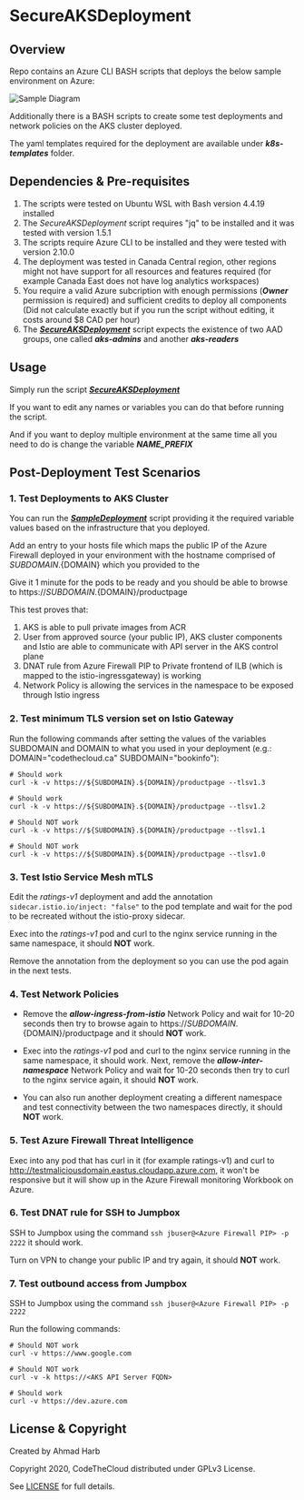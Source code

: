 # SecureAKSDeployment

## Overview

Repo contains an Azure CLI BASH scripts that deploys the below sample environment on Azure:

![Sample Diagram](https://github.com/CodeTheCloud-CA/SecureAKSDeployment/blob/trunk/SampleDiagram.jpg?raw=true)

Additionally there is a BASH scripts to create some test deployments and network policies on the AKS cluster deployed.

The yaml templates required for the deployment are available under ***k8s-templates*** folder.

## Dependencies & Pre-requisites

1. The scripts were tested on Ubuntu WSL with Bash version 4.4.19 installed
2. The *SecureAKSDeployment* script requires "jq" to be installed and it was tested with version 1.5.1
3. The scripts require Azure CLI to be installed and they were tested with version 2.10.0
4. The deployment was tested in Canada Central region, other regions might not have support for all resources and features required (for example Canada East does not have log analytics workspaces)
5. You require a valid Azure subcription with enough permissions (***Owner*** permission is required) and sufficient credits to deploy all components (Did not calculate exactly but if you run the script without editing, it costs around $8 CAD per hour)
6. The [***SecureAKSDeployment***](./scripts/SecureAKSDeployment.sh) script expects the existence of two AAD groups, one called ***aks-admins*** and another ***aks-readers***

## Usage
Simply run the script [***SecureAKSDeployment***](./scripts/SecureAKSDeployment.sh)

If you want to edit any names or variables you can do that before running the script.

And if you want to deploy multiple environment at the same time all you need to do is change the variable ***NAME_PREFIX***

## Post-Deployment Test Scenarios

### 1. Test Deployments to AKS Cluster

You can run the [***SampleDeployment***](./scripts/SampleDeployment.sh) script providing it the required variable values based on the infrastructure that you deployed.

Add an entry to your hosts file which maps the public IP of the Azure Firewall deployed in your environment with the hostname comprised of ${SUBDOMAIN}.${DOMAIN} which you provided to the 

Give it 1 minute for the pods to be ready and you should be able to browse to https://${SUBDOMAIN}.${DOMAIN}/productpage

This test proves that:
1. AKS is able to pull private images from ACR
2. User from approved source (your public IP), AKS cluster components and Istio are able to communicate with API server in the AKS control plane
3. DNAT rule from Azure Firewall PIP to Private frontend of ILB (which is mapped to the istio-ingressgateway) is working
4. Network Policy is allowing the services in the namespace to be exposed through Istio ingress

### 2. Test minimum TLS version set on Istio Gateway

Run the following commands after setting the values of the variables SUBDOMAIN and DOMAIN to what you used in your deployment (e.g.: DOMAIN="codethecloud.ca" SUBDOMAIN="bookinfo"):

```
# Should work
curl -k -v https://${SUBDOMAIN}.${DOMAIN}/productpage --tlsv1.3

# Should work
curl -k -v https://${SUBDOMAIN}.${DOMAIN}/productpage --tlsv1.2

# Should NOT work
curl -k -v https://${SUBDOMAIN}.${DOMAIN}/productpage --tlsv1.1

# Should NOT work
curl -k -v https://${SUBDOMAIN}.${DOMAIN}/productpage --tlsv1.0
```

### 3. Test Istio Service Mesh mTLS

Edit the *ratings-v1* deployment and add the annotation `sidecar.istio.io/inject: "false"` to the pod template and wait for the pod to be recreated without the istio-proxy sidecar.

Exec into the *ratings-v1* pod and curl to the nginx service running in the same namespace, it should **NOT** work.

Remove the annotation from the deployment so you can use the pod again in the next tests.

### 4. Test Network Policies

- Remove the ***allow-ingress-from-istio*** Network Policy and wait for 10-20 seconds then try to browse again to  https://${SUBDOMAIN}.${DOMAIN}/productpage and it should **NOT** work.

- Exec into the *ratings-v1* pod and curl to the nginx service running in the same namespace, it should work. Next, remove the ***allow-inter-namespace*** Network Policy and wait for 10-20 seconds then try to curl to the nginx service again, it should **NOT** work.

- You can also run another deployment creating a different namespace and test connectivity between the two namespaces directly, it should **NOT** work.

### 5. Test Azure Firewall Threat Intelligence 

Exec into any pod that has curl in it (for example ratings-v1) and curl to http://testmaliciousdomain.eastus.cloudapp.azure.com, it won't be responsive but it will show up in the Azure Firewall monitoring Workbook on Azure.

### 6. Test DNAT rule for SSH to Jumpbox

SSH to Jumpbox using the command `ssh jbuser@<Azure Firewall PIP> -p 2222` it should work.

Turn on VPN to change your public IP and try again, it should **NOT** work.

### 7. Test outbound access from Jumpbox

SSH to Jumpbox using the command `ssh jbuser@<Azure Firewall PIP> -p 2222`

Run the following commands:

```
# Should NOT work
curl -v https://www.google.com

# Should NOT work
curl -v -k https://<AKS API Server FQDN>

# Should work
curl -v https://dev.azure.com
``` 

## License & Copyright

Created by Ahmad Harb

Copyright 2020, CodeTheCloud distributed under GPLv3 License.

See [LICENSE](LICENSE) for full details.

